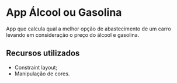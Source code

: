 # App Álcool ou Gasolina

App que calcula qual a melhor opção de abastecimento de um carro levando em consideração o preço do álcool e gasolina.

## Recursos utilizados

- Constraint layout;
- Manipulação de cores.